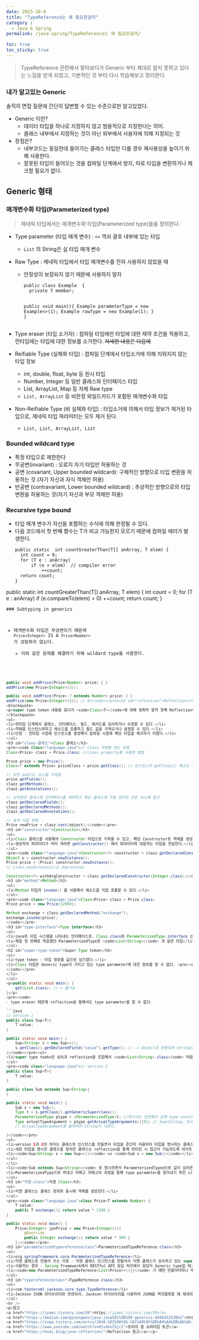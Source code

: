 ```yaml
---
date: 2023-10-6
title: "TypeReference는 왜 필요한걸까"
category :
  - Java & Spring
permalink: /java-spring/TypeReference는 왜 필요한걸까/

toc: true
toc_sticky: true
---
```


<blockquote>
<p>TypeReference 관련해서 찾아보다가 Generic 부터 제대로 알지 못하고 있다는 느낌을 받게 되었고, 기본적인 것 부터 다시 학습해보고 정리한다.</p>
</blockquote>
<h3 id="내가-알고있는-generic">내가 알고있는 Generic</h3>
<p>솔직히 면접 질문에 간단히 답변할 수 있는 수준으로만 알고있었다.</p>
<ul>
<li>Generic 이란?<ul>
<li>데이터 타입을 하나로 지정하지 않고 범용적으로 지정한다는 의미. </li>
<li>클래스 내부에서 지정하는 것이 아닌 외부에서 사용자에 의해 지정되는 것</li>
</ul>
</li>
<li>장점은?<ul>
<li>내부코드는 동일한데 들어가는 클래스 타입만 다를 경우 재사용성을 높이기 위해 사용한다. </li>
<li>잘못된 타입이 들어오는 것을 컴파일 단계에서 방지, 따로 타입을 변환하거나 체크할 필요가 없다.</li>
</ul>
</li>
</ul>
<h2 id="generic-형태">Generic 형태</h2>
<h3 id="매개변수화-타입parameterized-type">매개변수화 타입(Parameterized type)</h3>
<blockquote>
<p>제네릭 타입에서는 매개변수화 타입(Parameterized type)들을 정의한다.</p>
</blockquote>
<ul>
<li><p>Type parameter (타입 매개 변수) : <code><></code>  꺽쇠 괄호 내부에 있는 타입</p>
<ul>
<li><code>List<String></code> 의 String은 실 타입 매개 변수</li>
</ul>
</li>
<li><p>Raw Type : 제네릭 타입에서 타입 매개변수를 전혀 사용하지 않았을 때</p>
<ul>
<li><p>안정성이 보장되지 않기 때문에 사용하지 말자</p>
<pre><code class="language-java">public class Example<T>  {
  private T member;

public void main(){
     Example<Integer> parameterType = new Example<>(1);
   Example rawType = new Example(1);
}
}</code></pre>
</li>
</ul>
</li>
<li><p>Type eraser (타입 소거자) : 컴파일 타임에만 타입에 대한 제약 조건을 적용하고, 런타임에는 타입에 대한 정보를 소거한다. <del>자세한 내용은 다음에</del></p>
</li>
<li><p>Reifiable Type (실체화 타입) : 컴파일 단계에서 타입소거에 의해 지워지지 않는 타입 정보</p>
<ul>
<li>int, double, float, byte 등 원시 타입</li>
<li>Number, Integer 등 일반 클래스와 인터페이스 타입</li>
<li>List, ArrayList, Map 등 자체 Raw type </li>
<li><code>List<?>, ArrayList<?></code> 등 비한정 와일드카드가 포함된 매개변수화 타입</li>
</ul>
</li>
<li><p>Non-Reifiable Type (비 실체화 타입) : 타입소거에 의해서 타입 정보가 제거된 타입으로, 제네릭 타입 파라미터는 모두 제거 된다.</p>
<ul>
<li><code>List<T>, List<Number>, ArrayList<String>, List<? extends Number></code></li>
</ul>
</li>
</ul>
<h3 id="bounded-wildcard-type">Bounded wildcard type</h3>
<ul>
<li>특정 타입으로 제한한다</li>
<li>무공변(invariant) : 오로지 자기 타입만 허용하는 것 <code><T></code></li>
<li>공변 (covariant, Upper bounded wildcard): 구체적인 방향으로 타입 변환을 허용하는 것 (자기 자신과 자식 객체만 허용) <code><? extends T></code></li>
<li>반공변 (contravariant, Lower bounded wildcard) : 추상적인 방향으로의 타입 변환을 허용하는 것(자기 자신과 부모 객체만 허용) <code><? super T></code></li>
</ul>
<h3 id="recursive-type-bound">Recursive type bound</h3>
<ul>
<li>타입 매개 변수가 자신을 포함하는 수식에 의해 한정될 수 있다.</li>
<li>다음 코드에서 첫 번째 함수는 T가 비교 가능한지 모르기 때문에 컴파일 에러가 발생한다.<pre><code class="language-java">public static <T> int countGreaterThan(T[] anArray, T elem) {
  int count = 0;
  for (T e : anArray)
      if (e > elem)  // compiler error
          ++count;
  return count;
}
</code></pre>
</li>
</ul>
<p>public static <T extends Comparable> int countGreaterThan(T[] anArray, T elem) {
    int count = 0;
    for (T e : anArray)
        if (e.compareTo(elem) > 0)
            ++count;
    return count;
}</p>
<pre><code>### Subtyping in generics

- 매개변수화 타입은 무공변이기 때문에 `Price<Integer>` IS A `Price<Number>` 가 성립하지 않는다.
  - 이와 같은 문제를 해결하기 위해 wildard type을 사용한다.


```java
public void addPrice(Price<Number> price) { }
addPrice(new Price<Integer>(3));

public void addPrice(Price< ? extends Number> price) { }
addPrice(new Price<Integer>(3)); // O</code></pre><h2 id="reflection">Reflection</h2>
<blockquote>
<p>super type token 내용을 읽다가 <code>Class<T></code>에 대해 정확히 알지 못해 Reflection에 대한 내용도 추가로 공부했다.</p>
</blockquote>
<ul>
<li>런타임 단계에서 클래스, 인터페이스, 필드, 메서드를 검사하거나 수정할 수 있다.</li>
<li>객체를 인스턴스화하고 메소드를 호출하고 필드 값을 가져오거나 설정할 수 있다.</li>
<li>단점 : 런타임 시점에 인스턴스를 생성해서 컴파일 시점에 해당 타입을 체크하기 어렵다.</li>
</ul>
<h3 id="class-클래스">Class 클래스</h3>
<pre><code class="language-java">// Class 객체를 얻는 방법
Class<Price> clazz = Price.class; //class property를 사용한 방법

Price price = new Price();
Class<? extends Price> priceClass = price.getClass(); // 인스턴스의 getClass() 메소드 사용

// 모든 public 요소를 가져옴
price.getFields();
clazz.getMethods();
clazz.getAnnotations();

// 상속받은 클래스와 인터페이스를 제외하고 해당 클래스에 직접 정의된 모든 요소에 접근
clazz.getDeclaredFields();
clazz.getDeclaredMethods();
clazz.getDeclaredAnnotations();

// 동적 타입 변환
Price newPrice = clazz.cast(object);</code></pre>
<h3 id="constructor">Constructor</h3>
<ul>
<li>Class 클래스를 사용해서 Constructor 타입으로 가져올 수 있고, 해당 Constructor로 객체를 생성할 수 있다.</li>
<li>생성자의 파라미터가 여러 개라면 getConstructor() 에서 파라미터에 대응하는 타입을 전달한다.</li>
</ul>
<pre><code class="language-java">Constructor<?> constructor = clazz.getDeclaredConstructor();
Object o = constructor.newInstance();
Price price = (Price) constructor.newInstance();
// clazz.newInstance()는 deprecated

Constructor<?> withArgConstructor = clazz.getDeclaredConstructor(Integer.class);</code></pre>
<h3 id="method">Method</h3>
<ul>
<li>Method 타입의 invoke() 를 사용해서 메소드를 직접 호출할 수 있다.</li>
</ul>
<pre><code class="language-java">Class<Price> clazz = Price.class;
Price price = new Price(12000);

Method exchange = clazz.getDeclaredMethod("exchange");
exchange.invoke(price);
</code></pre>
<h3 id="type-interface">Type interface</h3>
<ul>
<li>java의 타입 시스템을 나타내는 인터페이스로, Class.class와 ParameterizedType.interface 는 Type의 하위에 있다.</li>
<li>제일 첫 번째로 학습했던 ParameterizedType은 <code>List<String></code> 과 같은 타입</li>
</ul>
<h2 id="super-type-token">Super Type token</h2>
<ul>
<li>type token : 타입 정보를 값으로 넘기겠다.</li>
<li>Class 타입은 Generic type이 가지고 있는 type parameter에 대한 정보를 알 수 없다. <pre><code class="language-java">public get (Class<T> clazz){ }
</code></pre>
</li>
</ul>
<p>public static void main() {
    get(List.class); //-> 불가능
}</p>
<pre><code>
- type eraser 때문에 reflection을 통해서도 type parameter를 알 수 없다.

```java
// version 1
public class Sup<T>{
    T value;
}

public static void main() {
    Sup<String> s = new Sup<>();
    s.getClass().getDeclaredField("value").getType(); // -> Object로 반환되며 String으로 나오지 않는다.
}</code></pre><ul>
<li>super type toekn은 상속과 reflection을 조합해서 <code>List<String>.class</code> 처럼 써먹기 위해나왔다.</li>
</ul>
<pre><code class="language-java">// version 2
public class Sup<T>{
    T value;
}

public class Sub extends Sup<String>{
}

public static void main() {
    Sub s = new Sub();
    Type t = s.getClass().getGenericSuperclass();
    ParameterizedType ptype = (ParameterizedType)t; //여기서는 안전해서 강제 type casting 함
    Type actualTypeArgument = ptype.getActualTypeArguments()[0]; // Sup<String, Integer> 인 경우에 [1]은 Integer
    // actualTypeArgument를 출력하면 String이 나온다.

}</code></pre>
<ul>
<li>version 1과 2의 차이는 클래스의 인스턴스를 만들면서 타입을 준건지 처음부터 타입을 명시하는 클래스를 새로 정의했는지다.</li>
<li>새로 타입을 명시한 클래스를 정의한 클래스는 reflection을 통해 런타임 시 접근이 가능하도록 바이트 코드에 남아있다.<ul>
<li><code>Sup<String> s = new Sup<>()</code> vs <code>Sub s = new Sub()</code></li>
</ul>
</li>
<li><code>Sub extends Sup<String></code> 로 명시하면서 ParameterizedTyped으로 값이 넘어온다.</li>
<li>ParameterizedType으로 꺼내고 어쩌고 저쩌고의 과정을 통해 type parameter를 알아내기 위한 class를 이미 만들어뒀다. (ParameterizedTypeReference, TypeReference)</li>
</ul>
<h3 id="익명-class">익명 Class</h3>
<ul>
<li>익명 클래스는 클래스 정의와 동시에 객체를 생성한다.</li>
</ul>
<pre><code class="language-java">class Price<T extends Number> {
    T value;
    public T exchange(){ return value * 1300 }
}

public static void main() {
    Price<Integer> jpnPrice = new Price<Integer>(){
        @Override
        public Integer exchange(){ return value * 900 } 
    };</code></pre>
<h3 id="parameterizedtypereferenceclass">ParameterizedTypeReference.class</h3>
<ul>
<li>org.springframework.core.ParameterizedTypeReference</li>
<li>익명 클래스로 만들어 쓰는 이유 : 익명 클래스 인스턴스를 만들어서 익명 클래스가 상속하고 있는 super class의 generic의 type parameter 정보를 갖다가 전달하기 위한 용도</li>
<li>사용하는 경우 : Spring Framework에서 RESTful API 응답 처리에서 응답이 Generic type일 때, 타입을 명시할 수 있어 JSON -> String -> deserialize 하는 번거로움을 피하 수 있다.</li>
<li><code>new ParameterizedTypeReference<List<Price>>(){}</code> 가 매번 만들어야하니 캐싱해두고 저장해두는 방법도 있을 것이다. </li>
</ul>
<h3 id="typereferenceclass">TypeReference.class</h3>
<ul>
<li>com.fasterxml.jackson.core.type.TypeReference</li>
<li>Jackson JSON 라이브러리와 연관되어, Jackson 라이브러리를 사용하여 JSON을 역직렬화할 때 제네릭 타입 정보를 보존하기 위해 사용한다.</li>
</ul>
<hr />
<p>참고
<a href="https://jyami.tistory.com/99">https://jyami.tistory.com/99</a>
<a href="https://medium.com/@joongwon/java-java%EC%9D%98-generics-604b562530b3">https://medium.com/@joongwon/java-java%EC%9D%98-generics-604b562530b3</a>
<a href="https://inpa.tistory.com/entry/JAVA-%E2%98%95-%EC%A0%9C%EB%84%A4%EB%A6%AD-%ED%83%80%EC%9E%85-%EC%86%8C%EA%B1%B0-%EC%BB%B4%ED%8C%8C%EC%9D%BC-%EA%B3%BC%EC%A0%95-%EC%95%8C%EC%95%84%EB%B3%B4%EA%B8%B0">타입 소거 관련</a>
<a href="https://www.youtube.com/watch?v=01sdXvZSjcI">토비의 봄 슈퍼타입 토큰</a>
<a href="https://hudi.blog/java-reflection/">Reflection 참고</a></p>
